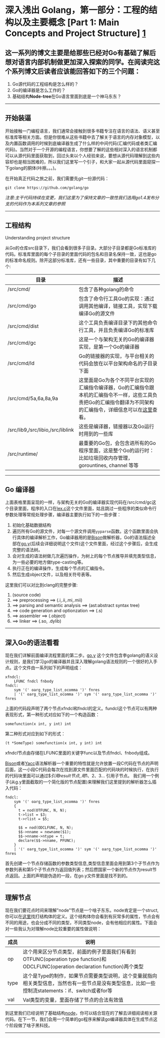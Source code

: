 # 深入浅出 Golang，第一部分：工程的结构以及主要概念 [Part 1: Main Concepts and Project Structure] [1]

## 这一系列的博文主要是给那些已经对Go有基础了解后想对语言内部机制做更加深入探索的同学。在阅读完这个系列博文后读者应该能回答如下的三个问题：

1. Go源代码的工程结构是怎么样的？
2. Go的编译器是怎么工作的？
3. 基础结构**Node-tree**在Go语言里面到底是一个神马东东？

- - -

## 开始装逼

开始接触一门编程语言，我们通常会接触到很多书籍专注在语言的语法、语义甚至标准库等相关方面。但是你很难从这些书籍中去了解关于语言的内存对象模型，以及内置函数调用的时候到底编译器生成了什么样的中间代码(汇编代码或者类汇编代码)。当然对于一个开源的编程语言，你想要了解的这些相对深入的语言机制都可以从源代码里面获取到，回过头来以个人经验来说，要想从源代码理解到这些内容却也是相当困难的，所以我们这里写一个引子，和大家一起从源代码里面窥探一下golang的胴体(咔擦。。。)。

在开始真正代码之旅之前，我们需要先git一份源代码：

`git clone https://github.com/golang/go`

_注意:主干代码持续在变更，我们这里为了保持文章的一致性我们选用go1.4发布分支的代码作为本系列文章的参照_

- - -

## 工程结构
Understanding project structure

从Go的仓库src目录下，我们会看到很多子目录。大部分子目录都是Go标准库的代码。标准库里面的每个子目录的里面代码的包名和目录名保持一致，这也是go的标准命名规则。除开这部分标准库，还有一些目录，其中重要的目录有如下几个:

|目录|描述|
|-----|----|
|/src/cmd/|包含了各种golang的命令|
|/src/cmd/go|包含了命令行工具Go的实现：通过调用其他编译，链接工具，实现下载编译Go的源文件|
|/src/cmd/dist|这个工具负责编译目录下的其他命令行工具，并且负责编译Go的标准库|
|/src/cmd/gc|这是一个与架构无关的Go的编译器实现，是第一个Go的编译器|
|/src/cmd/ld|Go的链接器的实现，与平台相关的代码会放在以平台架构命名的子目录下面|
|/src/cmd/5a,6a,8a,9a|这里面是Go为各个不同平台实现的汇编指令编译器，Go的汇编指令跟本机的汇编指令不一样，这些工具负责把Go的汇编指令翻译为不同架构的汇编指令，详细信息可以在[这里](https://golang.org/doc/asm)查看。|
|/src/lib9,/src/libio,/src/liblink| 这些是编译器，链接器以及Go运行时用到的一些库|
|/src/runtime/| 最重要的Go包，会包含进所有的Go程序里面，这是整个Go的运行时：比如垃圾回收内存管理， gorountines, channel 等等|

- - -

## Go 编译器

上面表格里面呈现的一样，与架构无关的Go的编译器实现代码在/src/cmd/gc这个目录里面，程序的入口在[lex.c][4]这个文件里面，姑且跳过一些程序的类似命令行参数处理等常规处理步骤，编译器主要执行如下的一些步骤：

1. 初始化基础数据结构
2. 遍历所有Go的源文件，对每一个源文件调用`yyparse`函数。这个函数里面会执行具体的编译解析工作，Go编译器用的是[Bison][2]做解析器，Go的语法描述全部在[go.y][3](后续会详细说明这个文件)这个文件里面，经过这个步骤后，会生成完整的语法树。
3. 会对生成的语法树做几次遍历操作，为树上的每个节点推导并填充类型信息，为一些必要的地方做type-casting等。
4. 执行正在的编译操作，生成每个节点的汇编指令。
5. 然后生成object文件，以及相关符号表等。

这里我们可以对比到clang的完整步骤:

1. (source code)
2. ==> preprocessing 					==> (.i,.ii,.mi,.mii)
3. ==> parsing and semantic analysis 	==> (ast:abstract syntax tree) 
4. ==> code generation and optionzation 	==> (.s)
5. ==> assembler 						==> (.object)
6. ==> linker 							==> (.so, .dylib)

- - - 

## 深入Go的语法看看
现在我们详解前面编译流程里面的第二步。[go.y][3] 这个文件包含李golang的语义设计规则，是我们学习go的编译器并且深入理解golang语法规则的一个很好的入手点。这个文件由一系列如下的声明组成：

	xfndcl:
		LFUNC fndcl fnbody
	fndcl:
     	sym '(' oarg_type_list_ocomma ')' fnres
		| '(' oarg_type_list_ocomma ')' sym '(' oarg_type_list_ocomma ')' fnres

上面的代码段声明了两个节点xfndcl和fndcl的定义。fundcl这个节点可以有两种表现形式，第一种形式对应如下的一个构造函数：

	somefunction(x int, y int) int

第二种形式对应到如下的形式：

	(t *SomeType) somefunction(x int, y int) int

xfndcl节点由存储在LFUNC里面的关键字func以及节点fndcl、fnbody组成。

[Bison][2]或者[Yacc][5]语法解析器一个重要的特性就是允许放置一段C代码在节点的声明后面，这一小段C代码会每次在找到源文件里面匹配的代码块的时候执行，在执行的代码块里面可以通过$$引用result节点, 用$1、$2、$3... 引用子节点。
我们用一个例子(从g.y里面截取的一个简化版的节点配置)来理解我们这里提到的解析器怎么插入代码：

	fndcl:
      	sym '(' oarg_type_list_ocomma ')' fnres
        {
          t = nod(OTFUNC, N, N);
          t->list = $3;
          t->rlist = $5;

          $$ = nod(ODCLFUNC, N, N);
          $$->nname = newname($1);
          $$->nname->ntype = t;
          declare($$->nname, PFUNC);
      	}
		| '(' oarg_type_list_ocomma ')' sym '(' oarg_type_list_ocomma ')' fnres

首先创建一个节点存储函数的参数类型信息,类型信息里面会用到第3个子节点作为参数列表和第5个子节点作为返回值列表；然后攒国家一个新的节点作为result节点返回。上面的声明是伪造的一段，在go.y文件里面是找不到的。
 
- - -

## 理解节点

现在我们要花点时间来理解"node"节点是一个啥子东东。node肯定是一个struct,你可以在[这里][6]找打结构体的定义。这个结构体你会看到有灰常多的属性，节点会有不同的用途，也会分成不同的类型，不同类型node，会有他相应的属性。下面会对一些我认为对理解node比较重要的属性做说明：

|成员|说明|
|---|---|
|op|这个用来区分节点类型，前面的例子里面我们有看到OTFUNC(operation type function)和ODCLFUNC(operation declaration function)两个类型|
|type|这个是Type的制作，如果节点需要类型说明，这个变量就指向相关类型信息，当然也有一些节点是没有类型信息，比如一些控制流statements：if、switch或者for等|
|val|Val类型的变量，里面存储了节点的合法有效值|

到这里我们已经说明了基础结构[node][6]，你可以结合现在的了解去详细阅读相关源代码。在下一节，我们会用一个简单的go程序来解读go编译器具体在生成节点这个阶段做了啥子黑科技。

- - -

[1]: http://blog.altoros.com/golang-part-1-main-concepts-and-project-structure.html "Golang Internals, Part 1: Main Concepts and Project Structure"
[2]: https://www.gnu.org/software/bison/ "Bison"
[3]: https://github.com/golang/go/blob/release-branch.go1.4/src/cmd/gc/go.y "golang1.4/src/gc/go.y"
[4]: https://github.com/golang/go/blob/release-branch.go1.4/src/cmd/gc/lex.c#L199 "main"
[5]: http://dinosaur.compilertools.net/yacc/ "yacc"
[6]: https://github.com/golang/go/blob/release-branch.go1.4/src/cmd/gc/go.h#L245 "node"
